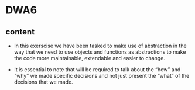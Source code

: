 # DWA6

## content
- In this exerscise we have been tasked to make use of abstraction in the way that we need to use objects and functions as abstractions to make the code more maintainable, extendable and easier to change.

- It is  essential to note that  will be required to talk about the “how” and “why” we made specific decisions and not just present the “what” of the decisions that we made.

